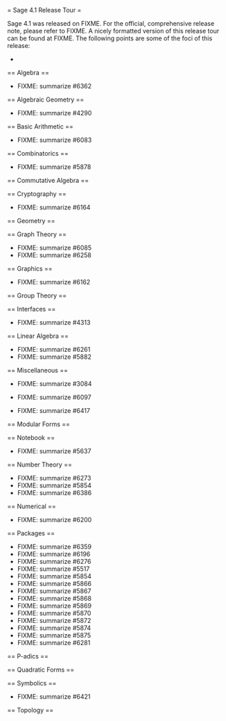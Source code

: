 = Sage 4.1 Release Tour =

Sage 4.1 was released on FIXME. For the official, comprehensive release note, please refer to FIXME. A nicely formatted version of this release tour can be found at FIXME. The following points are some of the foci of this release:

 * 


== Algebra ==


 * FIXME: summarize #6362


== Algebraic Geometry ==


 * FIXME: summarize #4290


== Basic Arithmetic ==


 * FIXME: summarize #6083


== Combinatorics ==


 * FIXME: summarize #5878


== Commutative Algebra ==


== Cryptography ==


 * FIXME: summarize #6164


== Geometry ==


== Graph Theory ==


 * FIXME: summarize #6085
 * FIXME: summarize #6258


== Graphics ==


 * FIXME: summarize #6162


== Group Theory ==


== Interfaces ==


 * FIXME: summarize #4313


== Linear Algebra ==


 * FIXME: summarize #6261
 * FIXME: summarize #5882


== Miscellaneous ==


 * FIXME: summarize #3084

 * FIXME: summarize #6097

 * FIXME: summarize #6417


== Modular Forms ==


== Notebook ==


 * FIXME: summarize #5637


== Number Theory ==


 * FIXME: summarize #6273
 * FIXME: summarize #5854
 * FIXME: summarize #6386


== Numerical ==


 * FIXME: summarize #6200


== Packages ==


 * FIXME: summarize #6359
 * FIXME: summarize #6196
 * FIXME: summarize #6276
 * FIXME: summarize #5517
 * FIXME: summarize #5854
 * FIXME: summarize #5866
 * FIXME: summarize #5867
 * FIXME: summarize #5868
 * FIXME: summarize #5869
 * FIXME: summarize #5870
 * FIXME: summarize #5872
 * FIXME: summarize #5874
 * FIXME: summarize #5875
 * FIXME: summarize #6281


== P-adics ==


== Quadratic Forms ==


== Symbolics ==


 * FIXME: summarize #6421


== Topology ==
